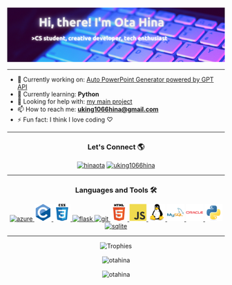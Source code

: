 ![Header](./github_banner.png)

---

- 🔭 Currently working on: [Auto PowerPoint Generator powered by GPT API](https://github.com/otahina/PowerPoint-Generator-Python-Project.git)
- 🌱 Currently learning: **Python**
- 🤝 Looking for help with: [my main project](https://github.com/otahina/PowerPoint-Generator-Python-Project.git)
- 📫 How to reach me: **uking1066hina@gmail.com**
- ⚡ Fun fact: I think I love coding ♡

---

<h3 align="center">Let's Connect 🌎</h3>

<p align="center">
  <a href="https://linkedin.com/in/hina-ota" target="_blank"><img align="center" src="https://raw.githubusercontent.com/rahuldkjain/github-profile-readme-generator/master/src/images/icons/Social/linked-in-alt.svg" alt="hinaota" height="30" width="40" /></a>
  <a href="https://www.leetcode.com/uking1066hina" target="_blank"><img align="center" src="https://raw.githubusercontent.com/rahuldkjain/github-profile-readme-generator/master/src/images/icons/Social/leet-code.svg" alt="uking1066hina" height="30" width="40" /></a>
</p>

---

<h3 align="center">Languages and Tools 🛠</h3>

<p align="center">
  <a href="https://azure.microsoft.com/en-in/" target="_blank"> <img src="https://www.vectorlogo.zone/logos/microsoft_azure/microsoft_azure-icon.svg" alt="azure" width="40" height="40"/> </a> 
  <a href="https://www.cprogramming.com/" target="_blank"> <img src="https://raw.githubusercontent.com/devicons/devicon/master/icons/c/c-original.svg" alt="c" width="40" height="40"/> </a> 
  <a href="https://www.w3schools.com/css/" target="_blank"> <img src="https://raw.githubusercontent.com/devicons/devicon/master/icons/css3/css3-original-wordmark.svg" alt="css3" width="40" height="40"/> </a> 
  <a href="https://flask.palletsprojects.com/" target="_blank"> <img src="https://www.vectorlogo.zone/logos/pocoo_flask/pocoo_flask-icon.svg" alt="flask" width="40" height="40"/> </a> 
  <a href="https://git-scm.com/" target="_blank"> <img src="https://www.vectorlogo.zone/logos/git-scm/git-scm-icon.svg" alt="git" width="40" height="40"/> </a> 
  <a href="https://www.w3.org/html/" target="_blank"> <img src="https://raw.githubusercontent.com/devicons/devicon/master/icons/html5/html5-original-wordmark.svg" alt="html5" width="40" height="40"/> </a> 
  <a href="https://developer.mozilla.org/en-US/docs/Web/JavaScript" target="_blank"> <img src="https://raw.githubusercontent.com/devicons/devicon/master/icons/javascript/javascript-original.svg" alt="javascript" width="40" height="40"/> </a> 
  <a href="https://www.linux.org/" target="_blank"> <img src="https://raw.githubusercontent.com/devicons/devicon/master/icons/linux/linux-original.svg" alt="linux" width="40" height="40"/> </a> 
  <a href="https://www.mysql.com/" target="_blank"> <img src="https://raw.githubusercontent.com/devicons/devicon/master/icons/mysql/mysql-original-wordmark.svg" alt="mysql" width="40" height="40"/> </a> 
  <a href="https://www.oracle.com/" target="_blank"> <img src="https://raw.githubusercontent.com/devicons/devicon/master/icons/oracle/oracle-original.svg" alt="oracle" width="40" height="40"/> </a> 
  <a href="https://www.python.org" target="_blank"> <img src="https://raw.githubusercontent.com/devicons/devicon/master/icons/python/python-original.svg" alt="python" width="40" height="40"/> </a> 
  <a href="https://www.sqlite.org/" target="_blank"> <img src="https://www.vectorlogo.zone/logos/sqlite/sqlite-icon.svg" alt="sqlite" width="40" height="40"/> </a> 
</p>

---

<p align="center">
  <img src="https://github-profile-trophy.vercel.app/?username=otahina&theme=dracula" alt="Trophies" />
</p>

<p align="center">
  <img align="center" src="https://github-readme-stats.vercel.app/api/top-langs?username=otahina&show_icons=true&locale=en&layout=compact" alt="otahina" />
</p>

<p align="center">
  <img align="center" src="https://github-readme-stats.vercel.app/api?username=otahina&show_icons=true&locale=en" alt="otahina" />
</p>



